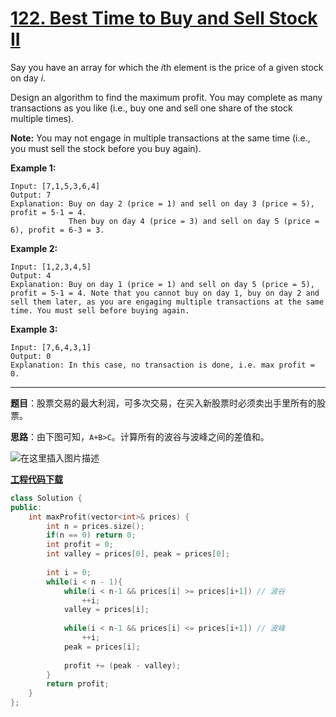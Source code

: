 # [122. Best Time to Buy and Sell Stock II](https://leetcode.com/problems/best-time-to-buy-and-sell-stock-ii/)

Say you have an array for which the *i*th element is the price of a given stock on day *i*.

Design an algorithm to find the maximum profit. You may complete as many transactions as you like (i.e., buy one and sell one share of the stock multiple times).

**Note:** You may not engage in multiple transactions at the same time (i.e., you must sell the stock before you buy again).

**Example 1:**

```
Input: [7,1,5,3,6,4]
Output: 7
Explanation: Buy on day 2 (price = 1) and sell on day 3 (price = 5), profit = 5-1 = 4.
             Then buy on day 4 (price = 3) and sell on day 5 (price = 6), profit = 6-3 = 3.
```

**Example 2:**

```
Input: [1,2,3,4,5]
Output: 4
Explanation: Buy on day 1 (price = 1) and sell on day 5 (price = 5), profit = 5-1 = 4. Note that you cannot buy on day 1, buy on day 2 and sell them later, as you are engaging multiple transactions at the same time. You must sell before buying again.
```

**Example 3:**

```
Input: [7,6,4,3,1]
Output: 0
Explanation: In this case, no transaction is done, i.e. max profit = 0.
```

-----

**题目**：股票交易的最大利润，可多次交易，在买入新股票时必须卖出手里所有的股票。

**思路**：由下图可知，`A+B>C`。计算所有的波谷与波峰之间的差值和。

![在这里插入图片描述](https://img-blog.csdnimg.cn/20190501153707833.png)

[**工程代码下载**](https://github.com/abesft/leetcode)

```cpp
class Solution {
public:
    int maxProfit(vector<int>& prices) {
        int n = prices.size();
        if(n == 0) return 0;
        int profit = 0;
        int valley = prices[0], peak = prices[0];
        
        int i = 0;
        while(i < n - 1){
			while(i < n-1 && prices[i] >= prices[i+1]) // 波谷
                ++i;
            valley = prices[i];
            
            while(i < n-1 && prices[i] <= prices[i+1]) // 波峰
                ++i;
            peak = prices[i];
            
            profit += (peak - valley);
        }
        return profit;
    }
};
```
